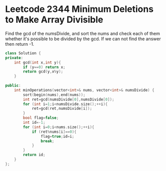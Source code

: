 # Leetcode 2344 Minimum Deletions to Make Array Divisible

Find the gcd of the numsDivide, and sort the nums and check each of them whether it's possible to be divided by the gcd.
If we can not find the answer then return -1.
```cpp
class Solution {
private:
    int gcd(int x,int y){
        if (y==0) return x;
        return gcd(y,x%y);
    }
    
public:
    int minOperations(vector<int>& nums, vector<int>& numsDivide) {
        sort(begin(nums),end(nums));
        int ret=gcd(numsDivide[0],numsDivide[0]);
        for (int i=1;i<numsDivide.size();++i){
            ret=gcd(ret,numsDivide[i]);
        }
        bool flag=false;
        int id=-1;
        for (int i=0;i<nums.size();++i){
            if (ret%nums[i]==0){
                flag=true;id=i;
                break;
            }
        }
        return id;
    }
};
```
